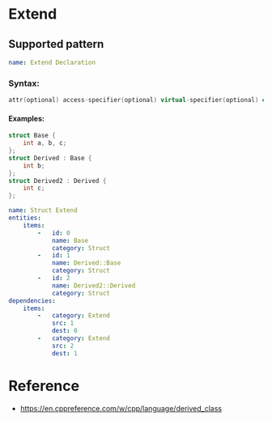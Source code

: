 # Extend

## Supported pattern
```yaml
name: Extend Declaration
```
### Syntax: 
```cpp
attr(optional) access-specifier(optional) virtual-specifier(optional) class-or-decltype		
```

#### Examples: 

```cpp
struct Base {
    int a, b, c;
};
struct Derived : Base {
    int b;
};
struct Derived2 : Derived {
    int c;
};
```

```yaml
name: Struct Extend 
entities:
    items:
        -   id: 0
            name: Base
            category: Struct
        -   id: 1
            name: Derived::Base
            category: Struct
        -   id: 2
            name: Derived2::Derived
            category: Struct
dependencies:
    items:
        -   category: Extend
            src: 1
            dest: 0
        -   category: Extend
            src: 2
            dest: 1
```


# Reference
- https://en.cppreference.com/w/cpp/language/derived_class
